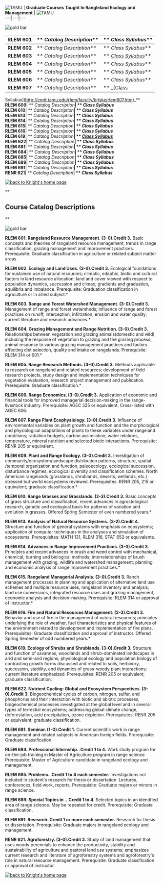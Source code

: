 ![TAMU](images/tamu2.gif) | **Graduate Courses Taught In Rangleland Ecology
and Management** | ![TAMU](images/tamu2.gif)  
---|---|---  
  
![gold bar](images/gld_bar2.gif)

**RLEM 601**|  ** _Catalog Description_**|  ** _Class Syllabus_**  
---|---|---  
**RLEM 602**|  ** _Catalog Description_**|  ** _Class Syllabus_**  
**RLEM 603**|  ** _Catalog Description_**|  ** _[Class Syllabus](603.htm)_**  
**RLEM 604**|  ** _Catalog Description_**|  ** _Class Syllabus_**  
**RLEM 605**|  ** _Catalog Description_**|  ** _Class Syllabus_**  
**RLEM 606**|  ** _Catalog Description_**|  ** _Class Syllabus_**  
**RLEM 607**|  ** _Catalog Description_**|  ** _[Class
Syllabus](http://cnrit.tamu.edu/rlem/faculty/briske/rlem607.htm)_**  
**RLEM 609**|  ** _Catalog Description_**|  ** _Class Syllabus_**  
**RLEM 610**|  ** _Catalog Description_**|  ** _Class Syllabus_**  
**RLEM 613**|  ** _Catalog Description_**|  ** _Class Syllabus_**  
**RLEM 614**|  ** _Catalog Description_**|  ** _Class Syllabus_**  
**RLEM 615**|  ** _Catalog Description_**|  ** _Class Syllabus_**  
**RLEM 616**|  ** _Catalog Description_**|  ** _Class Syllabus_**  
**RLEM 619**|  ** _Catalog Description_**|  ** _[Class
Syllabus](http://cnrit.tamu.edu/rlem/faculty/archer/relm619.htm)_**  
**RLEM 622**|  ** _Catalog Description_**|  ** _Class Syllabus_**  
**RLEM 681**|  ** _Catalog Description_**|  ** _Class Syllabus_**  
**RLEM 684**|  ** _Catalog Description_**|  ** _Class Syllabus_**  
**RLEM 685**|  ** _Catalog Description_**|  ** _Class Syllabus_**  
**RLEM 689**|  ** _Catalog Description_**|  ** _Class Syllabus_**  
**RLEM 691**|  ** _Catalog Description_**|  ** _Class Syllabus_**  
**RENR 621**|  ** _Catalog Description_**|  ** _Class Syllabus_**  
  
[![back to Knight's home page](images/knightbut2.gif)](index.html)

**

## Course Catalog Descriptions

**

![gold bar](images/gld_bar2.gif)

**RLEM 601. Rangeland Resource Management. (3-0).Credit 3.**      Basic
concepts and theories of rangeland resource management; trends in range
classification, grazing management and improvement practices. Prerequisite:
Graduate classification in agriculture or related subject matter areas.

**RLEM 602. Ecology and Land Uses. (3-0).Credit 3.**      Ecological
foundations for sustained use of natural resources; climatic, edaphic, biotic
and cultural factors in land resource allocation; land and cover viewed with
respect to population dynamics, succession and climax, gradients and
graduation, equilibria and imbalance. Prerequisite: Graduation classification
in agriculture or in allied subject.*

**RLEM 603. Range and Forest Watershed Management. (3-0).Credit 3.**
Management of range and forest watersheds; influence of range and forest
practices on runoff, interception, infiltration, erosion and water quality;
current literature and research advances.*

**RLEM 604. Grazing Management and Range Nutrition. (3-0).Credit 3.**
Relationships between vegetation and grazing animals(domestic and wild)
including the response of vegetation to grazing and the grazing process;
animal response to various grazing management practices and factors affecting
diet selection, quality and intake on rangelands. Prerequisite: RLEM 314 or
601.*

**RLEM 605. Range Research Methods. (3-0).Credit 3.**      Methods applicable
to research on rangeland and related resources; development of field research
projects, study design and implementation techniques for vegetation
evaluation, research project management and publication. Prerequisite:
Graduate classification.*

**RLEM 606. Range Economics. (3-0).Credit 3.**      Application of economic
and financial tools for improved managerial decision-making in the range-
livestock industry. Prerequisite: AGEC 325 or equivalent. Cross-listed with
AGEC 606.

**RLEM 607. Range Plant Ecophysiology. (3-0).Credit 3.**      Influence of
environmental variables on plant growth and function and the morphological and
physiological adaptations of plants to these variables under rangeland
conditions; radiation budgets, carbon assimilation, water relations,
temperature, mineral nutrition and selected biotic interactions. Prerequisite:
RENR 205 or equivalent.

**RLEM 609. Plant and Range Ecology. (3-0).Credit 3.**      Investigation of
community/ecosystem/landscape distribution patterns, structure, spatial
/temporal organization and function, paleoecology, ecological succession,
disturbance regimes, ecological diversity and classification schemes. North
American rangelands (grasslands, shrublands, deserts, wetlands, etc.) stressed
but world ecosystems reviewed. Prerequisites: RENR 205, 215 or equivalent;
graduate classification.*

**RLEM 610. Range Grasses and Grasslands. (2-3).Credit 3.**      Basic
concepts of grass structure and classification, recent advances in
agrostological research, genetic and ecological basis for patterns of
variation and evolution in grasses. Offered Spring Semester of even numbered
years.*

**RLEM 613. Analysis of Natural Resource Systems. (3-2).Credit 4.**
Structure and function of general systems with emphasis on ecosystems;
application of computer techniques in the analyses and simulation of
ecosystems. Prerequisites: MATH 131, RLEM 316, STAT 652 or equivalents.

**RLEM 614. Advances in Range Improvement Practices. (3-0).Credit 3.**
Principles and recent advances in brush and weed control with mechanical,
chemical, burning and biological methods; interrelationships of brush
management with grazing, wildlife and watershed management; planning and
economic analysis of range improvement practices.*

**RLEM 615. Rangeland Managerial Analysis. (3-0).Credit 3.**      Ranch
management processes in planning and application of alternative land use
schemes and multiple resource uses; rangeland inventory and analysis, land use
conversions, integrated resource uses and grazing management, economic
analysis and decision-making. Prerequisite: RLEM 314 or approval of
instructor.*

**RLEM 616. Fire and Natural Resources Management. (2-3).Credit 3.**
Behavior and use of fire in the management of natural resources; principles
underlying the role of weather, fuel characteristics and physical features of
the environment related to development and implementation of fire plans.
Prerequisites: Graduate classification and approval of instructor. Offered
Spring Semester of odd numbered years.*

**RLEM 619. Ecology of Shrubs and Shrublands. (3-0).Credit 3.**      Structure
and function of savannas, woodlands and shrub-dominated landscapes in arid and
semi-arid regions; physiological ecology and population biology of contrasting
growth forms discussed and related to soils, herbivory, succession, stability,
and dynamics of grass-woody plant interactions; current literature emphasized.
Prerequisites: RENR 205 or equivalent; graduate classification.

**RLEM 622. Nutrient Cycling: Global and Ecosystem Perspectives. (3-0).Credit
3.**      Biogeochemical cycles of carbon, nitrogen, sulfer, and phosphorus
and their interaction with biotic and abiotic processes; biogeochemical
processes investigated at the global level and in several types of terrestial
ecosystems; addressing global climate change, deforestation, acid
precipitation, ozone depletion. Prerequisites: RENR 205 or equivalent;
graduate classification.

**RLEM 681. Seminar. (1-0).Credit 1.**      Current scientific work in range
management and related subjects in American foreign fields. Prerequisite:
Graduate classification.

**RLEM 684. Professional Internship. .Credit 1 to 4.**      Work study program
for on-the-job training in Master of Agriculture program in range science.
Prerequisite: Master of Agriculture candidate in rangeland ecology and
management.

**RLEM 685. Problems. .Credit 1 to 4 each semester.**      Investigations not
included in student's research for thesis or dissertation. Lectures,
conferences, field work, reports. Prerequisite: Graduate majors or minors in
range science.

**RLEM 689. Special Topics in ...Credit 1 to 4.**      Selected topics in an
identified area of range science. May be repeated for credit. Prerequisite:
Graduate classification.

**RLEM 691. Research. Credit 1 or more each semester.**      Research for
thesis or dissertation. Prerequisite: Graduate majors in rangeland ecology and
management.

**RENR 621. Agroforestry. (3-0).Credit 3.**      Study of land management that
uses woody perennials to enhance the productivity, stability and
sustainability of agriculture and pastoral land use systems; emphasizes
current research and literature of agroforestry systems and agroforestry's
role in natural resource management. Prerequisite: Graduate classification or
approval of instructor.

[![back to Knight's home page](images/knightbut2.gif)](index.html)


